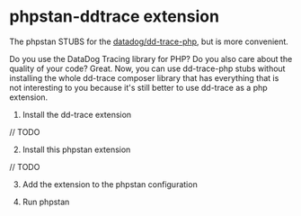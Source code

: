 # phpstan-ddtrace extension
The phpstan STUBS for the [datadog/dd-trace-php](https://github.com/DataDog/dd-trace-php), but is more convenient.

Do you use the DataDog Tracing library for PHP? Do you also care about the quality of your code? Great. Now, you can use dd-trace-php stubs without installing the whole dd-trace composer library that has everything that is not interesting to you because it's still better to use dd-trace as a php extension.

1. Install the dd-trace extension

// TODO

2. Install this phpstan extension

// TODO

3. Add the extension to the phpstan configuration

4. Run phpstan
